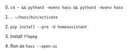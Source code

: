 0. `cd ~ && python3 -mvenv hass && python3 -mvenv hass`

0. `. ~/hass/bin/activate`

0. `pip install --pre -U homeassistant`

0. Install `ffmpeg`

0. Run as `hass --open-ui`
